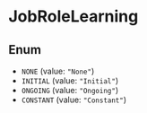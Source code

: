 # JobRoleLearning

## Enum

* `NONE` (value: `"None"`)
* `INITIAL` (value: `"Initial"`)
* `ONGOING` (value: `"Ongoing"`)
* `CONSTANT` (value: `"Constant"`)
